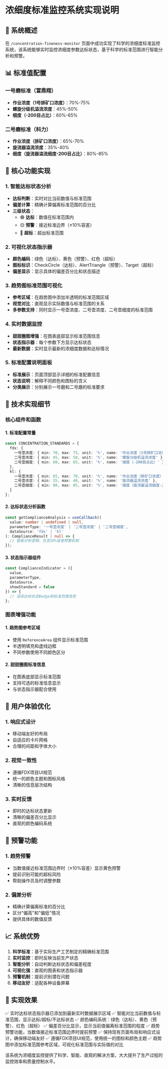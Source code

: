 # 浓细度标准监控系统实现说明

## 🎯 系统概述

在 `/concentration-fineness-monitor` 页面中成功实现了科学的浓细度标准监控系统，该系统能够实时监控浓细度参数达标状态，基于科学的标准范围进行智能分析和预警。

## 📊 标准值配置

### 一号磨标准（富鼎翔）
- **作业浓度（1号排矿口浓度）**：70%-75%
- **螺旋分级机溢流浓度**：45%-50%
- **细度（-200目占比）**：60%-65%

### 二号磨标准（科力）
- **作业浓度（排矿口浓度）**：65%-70%
- **旋流器溢流浓度**：35%-40%
- **细度（旋流器溢流细度-200目占比）**：80%-85%

## 🚀 核心功能实现

### 1. 智能达标状态分析
- **达标判断**：实时对比当前数值与标准范围
- **偏差计算**：精确计算偏离标准范围的百分比
- **三级状态**：
  - 🟢 **达标**：数值在标准范围内
  - 🟡 **预警**：接近标准边界（±10%容差）
  - 🔴 **超标**：超出标准范围

### 2. 可视化状态指示器
- **颜色编码**：绿色（达标）、黄色（预警）、红色（超标）
- **图标标识**：CheckCircle（达标）、AlertTriangle（预警）、Target（超标）
- **偏差显示**：显示具体的偏差百分比和状态描述

### 3. 趋势图标准范围可视化
- **参考区域**：在趋势图中添加半透明的标准范围区域
- **视觉对比**：直观显示实际数值与标准范围的关系
- **多参数支持**：同时显示一号壶浓度、二号壶浓度、二号壶细度的标准范围

### 4. 实时数据监控
- **甜甜圈图增强**：在图表底部显示标准范围信息
- **状态指示器**：每个参数下方显示达标状态
- **最新数据**：实时显示最新的浓细度数据和达标情况

### 5. 标准配置说明面板
- **标准展示**：页面顶部显示详细的标准配置信息
- **状态说明**：解释不同颜色和图标的含义
- **分类展示**：分别展示一号磨和二号磨的标准要求

## 🔧 技术实现细节

### 核心组件和函数

#### 1. 标准配置常量
```typescript
const CONCENTRATION_STANDARDS = {
  fdx: {
    一号壶浓度: { min: 70, max: 75, unit: '%', name: '作业浓度（1号排矿口浓度）' },
    二号壶浓度: { min: 45, max: 50, unit: '%', name: '螺旋分级机溢流浓度' },
    二号壶细度: { min: 60, max: 65, unit: '%', name: '细度（-200目占比）' }
  },
  kl: {
    一号壶浓度: { min: 65, max: 70, unit: '%', name: '作业浓度（排矿口浓度）' },
    二号壶浓度: { min: 35, max: 40, unit: '%', name: '旋流器溢流浓度' },
    二号壶细度: { min: 80, max: 85, unit: '%', name: '细度（旋流器溢流细度-200目占比）' }
  }
};
```

#### 2. 达标状态分析函数
```typescript
const getComplianceAnalysis = useCallback((
  value: number | undefined | null, 
  parameterType: '一号壶浓度' | '二号壶浓度' | '二号壶细度', 
  dataSource: 'fdx' | 'kl'
): ComplianceResult | null => {
  // 智能分析逻辑，包含10%容差预警机制
});
```

#### 3. 状态指示器组件
```typescript
const ComplianceIndicator = ({ 
  value, 
  parameterType, 
  dataSource, 
  showStandard = false 
}) => {
  // 渲染达标状态Badge和标准范围信息
};
```

### 图表增强功能

#### 1. 趋势图参考区域
- 使用 `ReferenceArea` 组件显示标准范围
- 半透明填充和虚线边框
- 不同参数使用不同颜色区分

#### 2. 甜甜圈图标准信息
- 在图表底部显示标准范围
- 支持可选的标准信息显示
- 与状态指示器配合使用

## 📱 用户体验优化

### 1. 响应式设计
- 移动端友好的布局
- 自适应的卡片网格
- 合理的间距和字体大小

### 2. 视觉一致性
- 遵循FDX项目UI规范
- 统一的颜色主题和图标风格
- 清晰的信息层次结构

### 3. 实时反馈
- 即时的达标状态更新
- 清晰的偏差百分比显示
- 直观的颜色编码系统

## 🔮 预警功能

### 1. 趋势预警
- 当数值接近标准范围边界时（±10%容差）显示黄色预警
- 提前识别可能的超标风险
- 帮助操作员及时调整参数

### 2. 偏差分析
- 精确计算偏离标准的百分比
- 区分"偏高"和"偏低"情况
- 提供具体的数值反馈

## 📈 系统优势

1. **科学标准**：基于实际生产工艺制定的精确标准范围
2. **实时监控**：即时反映当前生产状态
3. **智能分析**：自动判断达标状态和偏差程度
4. **可视化强**：直观的图表和状态指示器
5. **预警机制**：提前识别潜在问题
6. **移动友好**：适配各种设备屏幕

## 🎉 实现效果

✅ 实时达标状态指示器已添加到最新实时数据展示区域
✅ 智能对比当前数值与标准范围，显示达标/超标/不达标状态
✅ 颜色编码系统：绿色（达标）、黄色（预警）、红色（超标）
✅ 偏差百分比显示，显示当前值偏离标准范围的程度
✅ 趋势预警功能，当数值接近标准范围边界时提前预警
✅ 保持现有页面布局和响应式设计，确保移动端友好
✅ 遵循FDX项目UI规范，使用统一的图标和颜色主题
✅ 趋势图中添加标准范围参考区域，可视化标准范围与实际值的对比

该系统为浓细度监控提供了科学、智能、直观的解决方案，大大提升了生产过程的监控效率和质量控制水平。

